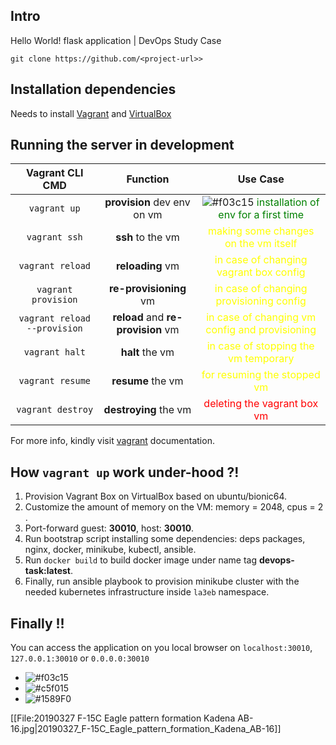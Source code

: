 ## Intro

Hello World! flask application | DevOps Study Case

```
git clone https://github.com/<project-url>>
```

## Installation dependencies

Needs to install [Vagrant](https://www.vagrantup.com/downloads) and [VirtualBox](https://www.virtualbox.org/wiki/Downloads)

## Running the server in development

|       Vagrant CLI CMD        |              Function              |                                   Use Case                                   |
|:----------------------------:|:----------------------------------:|:----------------------------------------------------------------------------:|
|         `vagrant up`         |    **provision** dev env on vm     |      ![#f03c15](https://via.placeholder.com/15/f03c15/000000?text=+)<font color="green"> installation of env for a first time </font>       |
|        `vagrant ssh`         |         **ssh** to the vm          |      <font color="yellow"> making some changes on the vm itself </font>      |
|       `vagrant reload`       |          **reloading** vm          |     <font color="yellow"> in case of changing vagrant box config </font>     |
|     `vagrant provision`      |       **re-provisioning** vm       |    <font color="yellow"> in case of changing provisioning config </font>     |
| `vagrant reload --provision` | **reload** and **re-provision** vm | <font color="yellow"> in case of changing vm config and provisioning </font> |
|        `vagrant halt`        |          **halt** the vm           |      <font color="yellow"> in case of stopping the vm temporary </font>      |
|       `vagrant resume`       |         **resume** the vm          |          <font color="yellow"> for resuming the stopped vm </font>           |
|      `vagrant destroy`       |       **destroying** the vm        |            <font color="red"> deleting the vagrant box vm </font>            |

For more info, kindly visit [vagrant](https://www.vagrantup.com/docs/cli) documentation.

## How `vagrant up` work under-hood ?!

1. Provision Vagrant Box on VirtualBox based on ubuntu/bionic64.
2. Customize the amount of memory on the VM: memory = 2048, cpus = 2 .
3. Port-forward guest: **30010**, host: **30010**.
4. Run bootstrap script installing some dependencies: deps packages, nginx, docker, minikube, kubectl, ansible.
5. Run `docker build` to build docker image under name tag **devops-task:latest**.
6. Finally, run ansible playbook to provision minikube cluster with the needed kubernetes infrastructure inside `la3eb` namespace.

## Finally !!

You can access the application on you local browser on `localhost:30010`, `127.0.0.1:30010` or `0.0.0.0:30010`

- ![#f03c15](https://via.placeholder.com/15/f03c15/000000?text=karim)
- ![#c5f015](https://via.placeholder.com/15/c5f015/000000?text=+) 
- ![#1589F0](https://via.placeholder.com/15/1589F0/000000?text=+) 

[[File:20190327 F-15C Eagle pattern formation Kadena AB-16.jpg|20190327_F-15C_Eagle_pattern_formation_Kadena_AB-16]]
